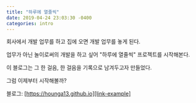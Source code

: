 ```yaml
---
title: "하루에 열줄씩"
date: 2019-04-24 23:03:30 -0400
categories: intro
---
```

회사에서 개발 업무를 하고 집에 오면
개발 업무를 놓게 된다.

업무가 아닌 놀이로써의 개발을 하고 싶어 "하루에 열줄씩" 프로젝트를 시작해본다.

이 블로그는 그 한 걸음, 한 걸음을 기록으로 남겨두고자 만들었다.

그럼 이제부터 시작해볼까?


블로그: [https://hounga13.github.io][link-example]

[link-example]: https://hounga13.github.io